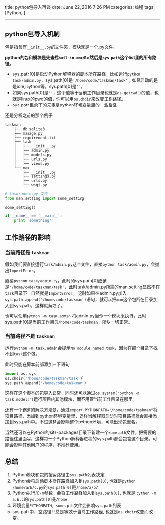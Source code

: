 title: python包导入再谈
date: June 22, 2016 7:26 PM
categories: 编程
tags: [Python, ]

----

## python包导入机制
包是指含有`__init__.py`的文件夹，模块就是一个.py文件。

**python的包和模块是先查找`buil-in moudle`然后是`sys.path`这个list里的所有路径。**
- sys.path[0]是启动Python解释器的脚本所在路径，比如运行`python task/admin.py`，sys.path[0]是`'/home/code/taskman/task'`；如果启动的是是idle,ipython等，sys.path[0]是`''`。
- 如果sys.path[0]是`''`，这个值等于当前工作目录也就是`os.getcwd()`的值，也就是linux的pwd的值，你可以用`os.chdir`来改变工作路径。
- sys.path里余下的元素是python环境变量里的一些路径


还是分析之前的那个例子

<!--more-->
```
taskman
    ├── db.sqlite3
    ├── manage.py
    ├── requirement.txt
    ├── task
    │   ├── __init__.py
    │   ├── admin.py
    │   ├── models.py
    │   ├── urls.py
    │   └── views.py
    └── man
        ├── __init__.py
        ├── settings.py
        ├── urls.py
        └── wsgi.py
```


```python
# task/admin.py 文件
from man.setting import some_setting

some_setting()

if __name__ == '__main__':
    print 'something'
```

## 工作路径的影响
### 当前路径是 `taskman`
假如我们要直接运行`task/admin.py`这个文件，直接`python task/admin.py`，会抛出`ImportError`。

直接`python task/admin.py`，此时的sys.path[0]应该是`'/home/code/taskman/task'`，此时task/admin.py所需的man.setting显然不在`task`目录下，自然就是`ImportError`。
这时如果往admin.py加入`sys.path.append('/home/code/taskman')`语句，就可以把`man`这个包所在目录加入到sys.path，这样就解决了。

也可以使用`python -m task.admin` 将admin.py当作一个模块来执行，此时sys.path[0]是当前工作目录`/home/code/taskman`，所以一切正常。

### 当前路径不是 `taskman`
运行`python -m task.admin`会提示`No module named task`，因为在那个目录下找不到`task`这个包。

此时只能在脚本前部添加一下语句
```python
import os, sys
os.chdir('/home/code/taskman/task')`
sys.path.append('/home/code/taskman')
```

这样在这个脚本的包导入正常，同时还可以通过`os.system('python -m task.models')`运行项目内其他模块，而不用管当前工作目录在那里。

还有一个霸道的解决方法是，通过`export PYTHONPATH="/home/code/taskman"`将项目路径，添加到python环境变量里，这样当解释器启动时项目路径就会直接添加到sys.path中。不过这样会影响整个python环境，可能出现包重名。

当然还可以在Python的site-packages目录下新建一个`some.pth`文件，把需要的路径往里面写，这样每一个Python解释器进程的sys.path都会包含这个目录。可能会影响其他用户的程序，不推荐使用。

## 总结
1. Python模块和包的搜索路径由`sys.path`列表决定
2. Python会将启动脚本所在路径加入到`sys.path[0]`, 也就是`python /home/a/b/c.py`的`sys.path[0]`是`/home/a/b/`
3. Python执行加`-m`参数，会将工作路径加入到`sys.path[0]`, 也就是 `python -m a.b.c`的`sys.path[0]`是`/home`
4. 环境变量`PYTHONPATH`，`some.pth`文件会影响`sys.path`列表
5. sys.path中，空路径`''`总是等效于当前工作路径, 也就是`os.chdir`改变而改变。